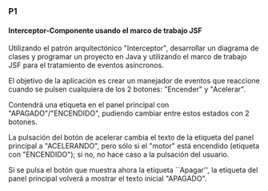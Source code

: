 ### P1
#### Interceptor-Componente usando el marco de trabajo JSF

Utilizando el patrón arquitectónico  "Interceptor", desarrollar un diagrama de clases y programar un proyecto en Java y utilizando el marco de trabajo JSF para el tratamiento de eventos asíncronos.

El objetivo de la aplicación  es  crear un manejador de eventos que reaccione cuando se pulsen cualquiera de los 2 botones:  "Encender" y "Acelerar".

Contendrá una etiqueta en el panel principal con "APAGADO"/"ENCENDIDO", pudiendo cambiar entre estos estados con 2 botones.

La pulsación del botón de acelerar cambia el texto de la etiqueta del panel principal a "ACELERANDO", pero sólo si el "motor" está encendido (etiqueta con "ENCENDIDO"); si no, no hace caso a la pulsación del usuario.

Si  se pulsa el botón que muestra ahora la etiqueta ``Apagar'', la etiqueta del panel principal volverá a mostrar el texto inicial "APAGADO".


